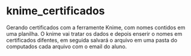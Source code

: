 # knime_certificados
Gerando certificados com a ferramente Knime, com nomes contidos em uma planilha. O knime vai tratar os dados e depois enserir o nomes em certificados difentes, em seguida salvará o arquivo em uma pasta do computados cada arquivo com o email do aluno. 
